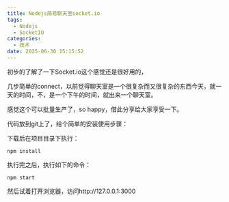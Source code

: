 ```yaml
---
title: Nodejs简易聊天室socket.io
tags:
  - Nodejs
  - SocketIO
categories:
  - 技术
date: 2025-06-30 15:15:52
---
```


初步的了解了一下Socket.io这个感觉还是很好用的，

几步简单的connect，以前觉得聊天室是一个很复杂而又很复杂的东西今天，就一天的时间，不，是一个下午的时间，就出来一个聊天室。

感觉这个可以批量生产了，so happy，借此分享给大家享受一下。

代码放到git上了，给个简单的安装使用步骤：

下载后在项目目录下执行：

`npm install`

执行完之后，执行如下的命令：

`npm start`

然后试着打开浏览器，访问http://127.0.0.1:3000 

